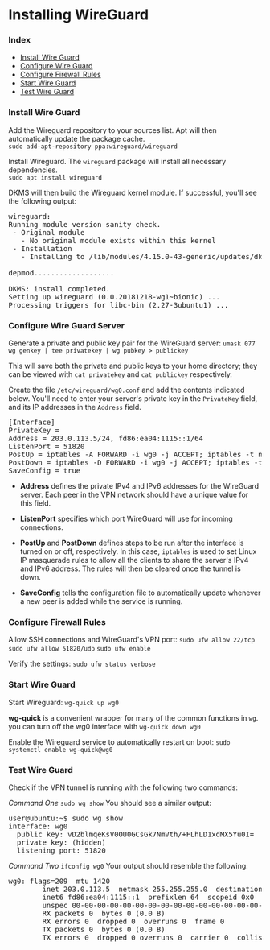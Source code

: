 # Installing WireGuard
### Index
 - [Install Wire Guard](#install-wire-guard)
 - [Configure Wire Guard](#configure-wire-guard-server)
 - [Configure Firewall Rules](#configure-firewall-rules)
 - [Start Wire Guard](#start-wire-guard)
 - [Test Wire Guard](test-wire-guard)


### Install Wire Guard
Add the Wireguard repository to your sources list. Apt will then automatically update the package cache.  
`sudo add-apt-repository ppa:wireguard/wireguard`

Install Wireguard. The `wireguard` package will install all necessary dependencies.  
`sudo apt install wireguard`

DKMS will then build the Wireguard kernel module. If successful, you'll see the following output:
<pre>
wireguard:
Running module version sanity check.
 - Original module
   - No original module exists within this kernel
 - Installation
   - Installing to /lib/modules/4.15.0-43-generic/updates/dkms/

depmod...................

DKMS: install completed.
Setting up wireguard (0.0.20181218-wg1~bionic) ...
Processing triggers for libc-bin (2.27-3ubuntu1) ... </pre>  

### Configure Wire Guard Server
Generate a private and public key pair for the WireGuard server:
`umask 077`
`wg genkey | tee privatekey | wg pubkey > publickey`

This will save both the private and public keys to your home directory; they can be viewed with `cat privatekey` and `cat publickey` respectively.

Create the file `/etc/wireguard/wg0.conf` and add the contents indicated below. You'll need to enter your server's private key in the `PrivateKey` field, and its IP addresses in the `Address` field.

<pre>
[Interface]
PrivateKey = <Private Key>
Address = 203.0.113.5/24, fd86:ea04:1115::1/64
ListenPort = 51820
PostUp = iptables -A FORWARD -i wg0 -j ACCEPT; iptables -t nat -A POSTROUTING -o eth0 -j MASQUERADE; ip6tables -A FORWARD -i wg0 -j ACCEPT; ip6tables -t nat -A POSTROUTING -o eth0 -j MASQUERADE
PostDown = iptables -D FORWARD -i wg0 -j ACCEPT; iptables -t nat -D POSTROUTING -o eth0 -j MASQUERADE; ip6tables -D FORWARD -i wg0 -j ACCEPT; ip6tables -t nat -D POSTROUTING -o eth0 -j MASQUERADE
SaveConfig = true </pre>

 - **Address** defines the private IPv4 and IPv6 addresses for the WireGuard server. Each peer in the VPN network should have a unique value for this field.

- **ListenPort** specifies which port WireGuard will use for incoming connections.

- **PostUp** and **PostDown** defines steps to be run after the interface is turned on or off, respectively. In this case, `iptables` is used to set Linux IP masquerade rules to allow all the clients to share the server's IPv4 and IPv6 address. The rules will then be cleared once the tunnel is down.

- **SaveConfig** tells the configuration file to automatically update whenever a new peer is added while the service is running.


### Configure Firewall Rules
Allow SSH connections and WireGuard's VPN port:
`sudo ufw allow 22/tcp`
`sudo ufw allow 51820/udp`
`sudo ufw enable`  

Verify the settings:
`sudo ufw status verbose`

### Start Wire Guard
Start Wireguard:
`wg-quick up wg0`  

**wg-quick** is a convenient wrapper for many of the common functions in `wg`. you can turn off the wg0 interface with `wg-quick down wg0`

Enable the Wireguard service to automatically restart on boot:
`sudo systemctl enable wg-quick@wg0`

### Test Wire Guard
Check if the VPN tunnel is running with the following two commands:

*Command One*
`sudo wg show`
You should see a similar output:

<pre>
user@ubuntu:~$ sudo wg show
interface: wg0
  public key: vD2blmqeKsV0OU0GCsGk7NmVth/+FLhLD1xdMX5Yu0I=
  private key: (hidden)
  listening port: 51820
</pre>

*Command Two*
`ifconfig wg0`
Your output should resemble the following:
<pre>
wg0: flags=209<UP,POINTOPOINT,RUNNING,NOARP>  mtu 1420
        inet 203.0.113.5  netmask 255.255.255.0  destination 203.0.113.5
        inet6 fd86:ea04:1115::1  prefixlen 64  scopeid 0x0<global>
        unspec 00-00-00-00-00-00-00-00-00-00-00-00-00-00-00-00  txqueuelen 1000  (UNSPEC)
        RX packets 0  bytes 0 (0.0 B)
        RX errors 0  dropped 0  overruns 0  frame 0
        TX packets 0  bytes 0 (0.0 B)
        TX errors 0  dropped 0 overruns 0  carrier 0  collisions 0
</pre>